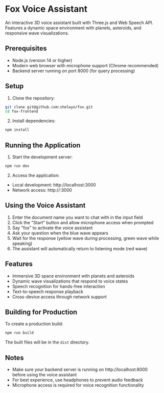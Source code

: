 # Fox Voice Assistant

An interactive 3D voice assistant built with Three.js and Web Speech API. Features a dynamic space environment with planets, asteroids, and responsive wave visualizations.

## Prerequisites

- Node.js (version 14 or higher)
- Modern web browser with microphone support (Chrome recommended)
- Backend server running on port 8000 (for query processing)

## Setup

1. Clone the repository:
```bash
git clone git@github.com:shelwyn/fox.git
cd fox-frontend
```

2. Install dependencies:
```bash
npm install
```

## Running the Application

1. Start the development server:
```bash
npm run dev
```

2. Access the application:
- Local development: http://localhost:3000
- Network access: http://<your-ip-address>:3000

## Using the Voice Assistant

1. Enter the document name you want to chat with in the input field
2. Click the "Start" button and allow microphone access when prompted
3. Say "fox" to activate the voice assistant
4. Ask your question when the blue wave appears
5. Wait for the response (yellow wave during processing, green wave while speaking)
6. The assistant will automatically return to listening mode (red wave)

## Features

- Immersive 3D space environment with planets and asteroids
- Dynamic wave visualizations that respond to voice states
- Speech recognition for hands-free interaction
- Text-to-speech response playback
- Cross-device access through network support

## Building for Production

To create a production build:

```bash
npm run build
```

The built files will be in the `dist` directory.

## Notes

- Make sure your backend server is running on http://localhost:8000 before using the voice assistant
- For best experience, use headphones to prevent audio feedback
- Microphone access is required for voice recognition functionality
